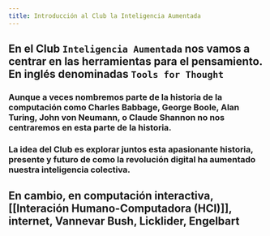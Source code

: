 ```yaml
---
title: Introducción al Club la Inteligencia Aumentada
---
```


##
## En el Club `Inteligencia Aumentada` nos vamos a centrar en las herramientas para el pensamiento. En inglés denominadas `Tools for Thought`
### Aunque a veces nombremos parte de la historia de la computación como Charles Babbage, George Boole, Alan Turing, John von Neumann, o Claude Shannon no nos centraremos en esta parte de la historia.
### La idea del Club es explorar juntos esta apasionante historia, presente y futuro de como la revolución digital ha aumentado nuestra inteligencia colectiva.
###
## En cambio, en computación interactiva, [[Interación Humano-Computadora (HCI)]], internet, Vannevar Bush, Licklider, Engelbart
##